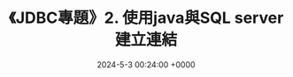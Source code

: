 ---
layout: post
title:  "《JDBC專題》2. 使用java與SQL server建立連結"
date:   2024-5-3 00:24:00 +0000
categories: coding
tags: JDBC
comments: 1
published: false
---
